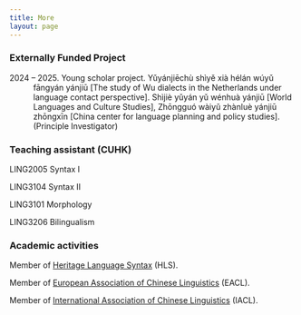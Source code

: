 ```yaml
---
title: More
layout: page
---
```


### Externally Funded Project

<p style="text-indent: -3em; margin-left: 3em;">2024 – 2025. Young scholar project. Yǔyánjiēchù shìyě xià hélán wúyǔ fāngyán yánjiū [The study of Wu dialects in the Netherlands under language contact perspective]. Shìjiè yǔyán yǔ wénhuà yánjiū [World Languages and Culture Studies], Zhōngguó wàiyǔ zhànluè yánjiū zhōngxīn [China center for language planning and policy studies]. (Principle Investigator) </p>

### Teaching assistant (CUHK)

LING2005 Syntax I </p>
LING3104 Syntax II </p>
LING3101 Morphology </p>
LING3206 Bilingualism </p>

### Academic activities

Member of [Heritage Language Syntax](https://sites.google.com/view/heritagelanguagesyntax/home) (HLS).</p>
Member of [European Association of Chinese Linguistics](https://www.chineselinguistics.eu/) (EACL).</p>
Member of [International Association of Chinese Linguistics](http://iacl-linguistics.org/) (IACL).</p>
